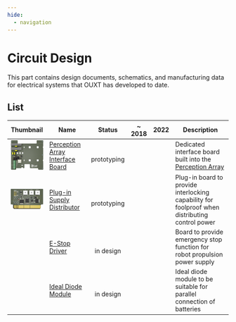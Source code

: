 ```yaml
---
hide:
  - navigation
---
```


# Circuit Design

This part contains design documents, schematics, and manufacturing data for electrical systems that OUXT has developed to date.

## List

| Thumbnail | Name | Status | ~ 2018 | 2022 | Description |
| :-: | --- | :-: | :-: | :-: | --- |
| <img width="100" src="https://github.com/OUXT-Polaris/perception-array-interface-board/blob/main/images/pcb_image_topview.png?raw=true"> | [Perception Array Interface Board](../perception-array-interface-board/) | <i class="fas fa-tools"></i><br>prototyping |  | <i class="fas fa-check"></i> | Dedicated interface board built into the [Perception Array](../../mech_design/perception-array/) |
| <img width="100" src="https://github.com/OUXT-Polaris/plug-in-supply-distributor/blob/main/images/pcb_image_topview.png?raw=true"> | [Plug-in Supply Distributor](../plug-in-supply-distributor/) | <i class="fas fa-tools"></i><br>prototyping |  | <i class="fas fa-check"></i> | Plug-in board to provide interlocking capability for foolproof when distributing control power |
|  | [E-Stop Driver](../estop-driver/) | <i class="far fa-edit"></i><br>in design |  | <i class="fas fa-check"></i> | Board to provide emergency stop function for robot propulsion power supply |
|  | [Ideal Diode Module](../ideal-diode-module/) | <i class="far fa-edit"></i><br>in design |  | <i class="fas fa-check"></i> | Ideal diode module to be suitable for parallel connection of batteries |
